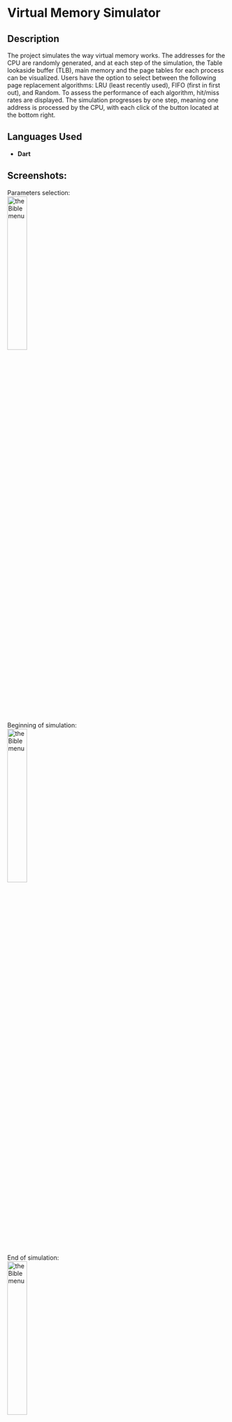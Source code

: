 <h1>Virtual Memory Simulator</h1>

<h2>Description</h2>
The project simulates the way virtual memory works. The addresses for the CPU are randomly generated, and at each step of the simulation, the Table lookaside buffer (TLB), main memory and the page tables for each process can be visualized. Users have the option to select between the following page replacement algorithms: LRU (least recently used), FIFO (first in first out), and Random. To assess the performance of each algorithm, hit/miss rates are displayed. The simulation progresses by one step, meaning one address is processed by the CPU, with each click of the button located at the bottom right.
<br />


<h2>Languages Used</h2>

- <b>Dart</b>

<h2>Screenshots:</h2>

<p>
Parameters selection: <br/>
<img src="https://i.imgur.com/gWsgsNi.png" height="30%" width="30%" alt="the Bible menu"/>
<br/>
<br/>

Beginning of simulation: <br/>
<img src="https://i.imgur.com/e755nnC.png" height="30%" width="30%" alt="the Bible menu"/>
<br/>
<br/>

End of simulation: <br/>
<img src="https://i.imgur.com/sUJqB0Z.png" height="30%" width="30%" alt="the Bible menu"/>
<br/>
<br/>

</p>
